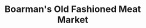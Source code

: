 ---
title: "Boarman's Old Fashioned Meat Market"
url: /highland/boarmans-old-fashioned-meat-market/
shop: butcher
---
